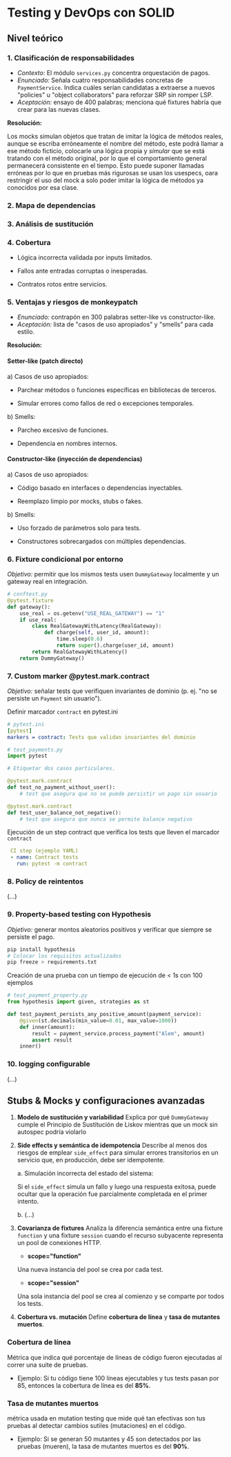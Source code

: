 # Testing y DevOps con SOLID

## Nivel teórico

### 1. Clasificación de responsabilidades

- *Contexto:* El módulo `services.py` concentra orquestación de pagos.
- *Enunciado:* Señala cuatro responsabilidades concretas de `PaymentService`. Indica cuáles serían candidatas a extraerse a nuevos "policies" u "object collaborators" para reforzar SRP sin romper LSP.
- *Aceptación:* ensayo de 400 palabras; menciona qué fixtures habría que crear para las nuevas clases.

**Resolución:**

Los mocks simulan objetos que tratan de imitar la lógica de métodos reales, aunque se escriba erróneamente el nombre del método, este podrá llamar a ese método ficticio, colocarle una lógica propia y *simular* que se está tratando con el método original, por lo que el comportamiento general permanecerá consistente en el tiempo.
Esto puede suponer llamadas erróneas por lo que en pruebas más rigurosas se usan los usespecs, oara restringir el uso del mock a solo poder imitar la lógica de métodos ya conocidos por esa clase.

### 2. Mapa de dependencias

### 3. Análisis de sustitución

### 4. Cobertura

- Lógica incorrecta validada por inputs limitados.

- Fallos ante entradas corruptas o inesperadas.

- Contratos rotos entre servicios.

### 5. Ventajas y riesgos de monkeypatch

- *Enunciado:* contrapón en 300 palabras setter-like vs constructor-like.
- *Aceptación:* lista de "casos de uso apropiados" y "smells" para cada estilo.

**Resolución:**

#### Setter-like (patch directo)

a) Casos de uso apropiados:

- Parchear métodos o funciones específicas en bibliotecas de terceros.

- Simular errores como fallos de red o excepciones temporales.

b) Smells:

- Parcheo excesivo de funciones.

- Dependencia en nombres internos.

#### Constructor-like (inyección de dependencias)

a) Casos de uso apropiados:

- Código basado en interfaces o dependencias inyectables.

- Reemplazo limpio por mocks, stubs o fakes.

b) Smells:

- Uso forzado de parámetros solo para tests.

- Constructores sobrecargados con múltiples dependencias.

### 6. Fixture condicional por entorno

*Objetivo:* permitir que los mismos tests usen `DummyGateway` localmente y un gateway real en integración.

```python
# conftest.py
@pytest.fixture
def gateway():
    use_real = os.getenv("USE_REAL_GATEWAY") == "1"
    if use_real:
        class RealGatewayWithLatency(RealGateway):
            def charge(self, user_id, amount):
                time.sleep(0.6)
                return super().charge(user_id, amount)
        return RealGatewayWithLatency()
    return DummyGateway()
```

### 7. Custom marker @pytest.mark.contract

*Objetivo:* señalar tests que verifiquen invariantes de dominio (p. ej. "no se persiste un `Payment` sin usuario").

Definir marcador `contract` en pytest.ini

```yaml
# pytest.ini
[pytest]
markers = contract: Tests que validan invariantes del dominio
```

```python
# test_payments.py
import pytest

# Etiquetar dos casos particulares.

@pytest.mark.contract
def test_no_payment_without_user():
    # test que asegura que no se puede persistir un pago sin usuario

@pytest.mark.contract
def test_user_balance_not_negative():
    # test que asegura que nunca se permite balance negativo
```

Ejecución de un step contract que verifica los tests que lleven el marcador `contract`

```yaml
 CI step (ejemplo YAML)
 - name: Contract tests
   run: pytest -m contract
```

### 8. Policy de reintentos

(...)

### 9. Property-based testing con Hypothesis

*Objetivo:* generar montos aleatorios positivos y verificar que siempre se persiste el pago.

```bash
pip install hypothesis
# Colocar los requisitos actualizados
pip freeze > requirements.txt
```

Creación de una prueba con un tiempo de ejecución de < 1s con 100 ejemplos

```python
# test_payment_property.py
from hypothesis import given, strategies as st

def test_payment_persists_any_positive_amount(payment_service):
    @given(st.decimals(min_value=0.01, max_value=1000))
    def inner(amount):
        result = payment_service.process_payment("Alem", amount)
        assert result
    inner()

```

### 10. logging configurable

(...)

## Stubs & Mocks y configuraciones avanzadas

1. **Modelo de sustitución y variabilidad**
   Explica por qué `DummyGateway` cumple el Principio de Sustitución de Liskov mientras que un mock sin autospec podría violarlo

2. **Side effects y semántica de idempotencia**
   Describe al menos dos riesgos de emplear `side_effect` para simular errores transitorios en un servicio que, en producción, debe ser idempotente.

    a. Simulación incorrecta del estado del sistema:

    Si el `side_effect` simula un fallo y luego una respuesta exitosa, puede ocultar que la operación fue parcialmente completada en el primer intento.

    b.  (...)

3. **Covarianza de fixtures**
   Analiza la diferencia semántica entre una fixture `function` y una fixture `session` cuando el recurso subyacente representa un pool de conexiones HTTP.

    - **scope="function"**

    Una nueva instancia del pool se crea por cada test.

    - **scope="session"**

    Una sola instancia del pool se crea al comienzo y se comparte por todos los tests.

4. **Cobertura vs. mutación**
   Define **cobertura de línea** y **tasa de mutantes muertos**.

### Cobertura de línea

Métrica que indica qué porcentaje de líneas de código fueron ejecutadas al correr una suite de pruebas.

- Ejemplo: Si tu código tiene 100 líneas ejecutables y tus tests pasan por 85, entonces la cobertura de línea es del **85%**.

### Tasa de mutantes muertos

métrica usada en mutation testing que mide qué tan efectivas son tus pruebas al detectar cambios sutiles (mutaciones) en el código.

- Ejemplo: Si se generan 50 mutantes y 45 son detectados por las pruebas (mueren), la tasa de mutantes muertos es del **90%**.
